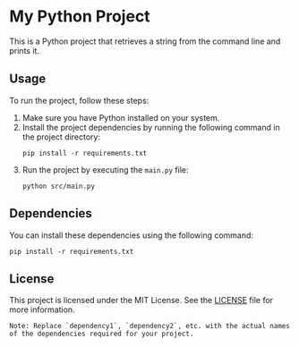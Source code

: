 # My Python Project

This is a Python project that retrieves a string from the command line and prints it.

## Usage

To run the project, follow these steps:

1. Make sure you have Python installed on your system.
2. Install the project dependencies by running the following command in the project directory:
   ```
   pip install -r requirements.txt
   ```
3. Run the project by executing the `main.py` file:
   ```
   python src/main.py
   ```

## Dependencies

You can install these dependencies using the following command:
```
pip install -r requirements.txt
```

## License

This project is licensed under the MIT License. See the [LICENSE](LICENSE) file for more information.
```
Note: Replace `dependency1`, `dependency2`, etc. with the actual names of the dependencies required for your project.